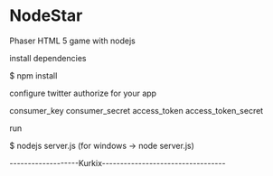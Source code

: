 # NodeStar
Phaser HTML 5 game with nodejs

install dependencies 

$ npm install

configure twitter authorize for your app

consumer_key
consumer_secret
access_token
access_token_secret

run 

$ nodejs server.js (for windows -> node server.js)

-------------------Kurkix----------------------------------
